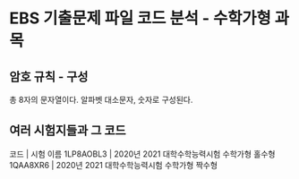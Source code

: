 # EBS 기출문제 파일 코드 분석 - 수학가형 과목
## 암호 규칙 - 구성
총 8자의 문자열이다.
알파벳 대소문자, 숫자로 구성된다.
## 여러 시험지들과 그 코드
코드      	| 시험 이름
1LP8AOBL3	| 2020년 2021 대학수학능력시험 수학가형 홀수형
1QAA8XR6	| 2020년 2021 대학수학능력시험 수학가형 짝수형
